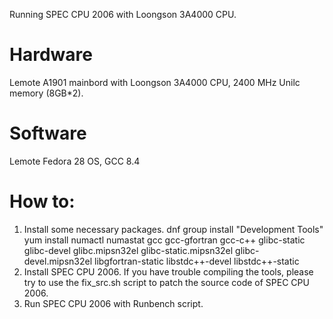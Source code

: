 Running SPEC CPU 2006 with Loongson 3A4000 CPU.

# Hardware 
Lemote A1901 mainbord with Loongson 3A4000 CPU, 2400 MHz Unilc memory (8GB*2).
# Software
Lemote Fedora 28 OS, GCC 8.4
# How to:
1. Install some necessary packages.
dnf group install "Development Tools"
yum install numactl numastat gcc gcc-gfortran gcc-c++ glibc-static glibc-devel glibc.mipsn32el glibc-static.mipsn32el glibc-devel.mipsn32el  libgfortran-static libstdc++-devel  libstdc++-static
2. Install SPEC CPU 2006. If you have trouble compiling the tools, please try to use the fix_src.sh script to patch the source code of SPEC CPU 2006.
3. Run SPEC CPU 2006 with Runbench script.
